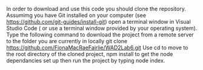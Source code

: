 In order to download and use this code  you should clone the repository. 
Assumimg you have Git installed on your computer (see https://github.com/git-guides/install-git) open a terminal window in Visual Studio Code ( or use a terminal window provided by your operating system). Type the following command to download the project from a remote server to the folder you are currently in locally
git clone https://github.com/FionaMacRaeFairlie/WAD2Lab6.git
Use cd to move to the root directory of the cloned project, npm install to get the node dependancies set up then run the project by typing node index.
